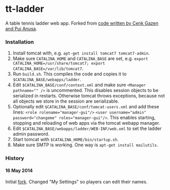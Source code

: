 tt-ladder
=========

A table tennis ladder web app. Forked from [code written by Cenk Gazen and Pui Anusa](http://www.anuzen.net/pub/hg/hgwebdir.cgi/ladder/stable).

### Installation

1. Install tomcat with, e.g. `apt-get install tomcat7 tomcat7-admin`.
2. Make sure `CATALINA_HOME` and `CATALINA_BASE` are set, e.g. `export CATALINA_HOME=/usr/share/tomcat7; export CATALINA_BASE=/var/lib/tomcat7`.
3. Run `build.sh`. This compiles the code and copies it to `$CATALINA_BASE/webapps/ladder`.
4. Edit `$CATALINA_BASE/conf/context.xml` and make sure `<Manager pathname="" />` is uncommented. This disables session objects to be serialized in restarts. Otherwise tomcat throws exceptions, because not all objects we store in the session are serializable.
5. Optionally edit `$CATALINA_BASE/conf/tomcat-users.xml` and add these lines: `<role rolename="manager-gui"/>` `<user username="admin" password="changeme" roles="manager-gui"/>`. This enables starting, stopping and reloading of web apps via the tomcat webapp manager.
6. Edit `$CATALINA_BASE/webapps/ladder/WEB-INF/web.xml` to set the ladder admin password.
7. Start tomcat with `$CATALINA_HOME/bin/startup.sh`.
8. Make sure SMTP is working. One way is `apt-get install mailutils`.

### History

#### 16 May 2014

Initial [fork](http://www.anuzen.net/pub/hg/hgwebdir.cgi/ladder/stable). Changed "My Settings" so players can edit their names.


